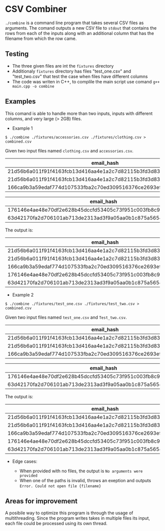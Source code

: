 # CSV Combiner

`./combine` is a command line program that takes several CSV files as arguments.
 The comand outputs a new CSV file to `stdout` that contains the
rows from each of the inputs along with an additional column that has the
filename from which the row came.


##  Testing 
* The three given files are int the `fixtures` directory
* Additionaly `fixtures` directory has files "test_one.csv" and "test_two.csv"
that test the case when files have different columns
* The code was writen in C++, to complile the main script use comand `g++ main.cpp -o combine`

## Examples
This comand is able to handle more than two inputs, inputs with different columns, and very large (> 2GB) 
files.

* Example 1
```
$ ./combine ./fixtures/accessories.csv ./fixtures/clothing.csv > combined.csv
```

Given two input files named `clothing.csv` and `accessories.csv`.

|email_hash|category|
|----------|--------|
|21d56b6a011f91f4163fcb13d416aa4e1a2c7d82115b3fd3d831241fd63|Shirts|
|21d56b6a011f91f4163fcb13d416aa4e1a2c7d82115b3fd3d831241fd63|Pants|
|166ca9b3a59edaf774d107533fba2c70ed309516376ce2693e92c777dd971c4b|Cardigans|

|email_hash|category|
|----------|--------|
|176146e4ae48e70df2e628b45dccfd53405c73f951c003fb8c9c09b3207e7aab|Wallets|
|63d42170fa2d706101ab713de2313ad3f9a05aa0b1c875a56545cfd69f7101fe|Purses|

The output is:

|email_hash|category|filename|
|----------|--------|--------|
|21d56b6a011f91f4163fcb13d416aa4e1a2c7d82115b3fd3d831241fd63|Shirts|clothing.csv|
|21d56b6a011f91f4163fcb13d416aa4e1a2c7d82115b3fd3d831241fd63|Pants|clothing.csv|
|166ca9b3a59edaf774d107533fba2c70ed309516376ce2693e92c777dd971c4b|Cardigans|clothing.csv|
|176146e4ae48e70df2e628b45dccfd53405c73f951c003fb8c9c09b3207e7aab|Wallets|accessories.csv|
|63d42170fa2d706101ab713de2313ad3f9a05aa0b1c875a56545cfd69f7101fe|Purses|accessories.csv|

* Example 2
```
$ ./combine ./fixtures/test_one.csv ./fixtures/test_two.csv > combined.csv
```

Given two input files named `test_one.csv` and `Test_two.csv`.

|email_hash|category|
|----------|--------|
|21d56b6a011f91f4163fcb13d416aa4e1a2c7d82115b3fd3d831241fd63|Shirts|
|21d56b6a011f91f4163fcb13d416aa4e1a2c7d82115b3fd3d831241fd63|Pants|
|166ca9b3a59edaf774d107533fba2c70ed309516376ce2693e92c777dd971c4b|Cardigans|

|email_hash|price|
|----------|-----|
|176146e4ae48e70df2e628b45dccfd53405c73f951c003fb8c9c09b3207e7aab|25|
|63d42170fa2d706101ab713de2313ad3f9a05aa0b1c875a56545cfd69f7101fe|24|

The output is:


|email_hash|category|price|filename|
|----------|--------|-----|--------|
|21d56b6a011f91f4163fcb13d416aa4e1a2c7d82115b3fd3d831241fd63|Shirts| |test_one.csv|
|21d56b6a011f91f4163fcb13d416aa4e1a2c7d82115b3fd3d831241fd63|Pants| |test_one.csv|
|166ca9b3a59edaf774d107533fba2c70ed309516376ce2693e92c777dd971c4b|Cardigans| |test_one.csv|
|176146e4ae48e70df2e628b45dccfd53405c73f951c003fb8c9c09b3207e7aab| |25|test_two.csv|
|63d42170fa2d706101ab713de2313ad3f9a05aa0b1c875a56545cfd69f7101fe| |24|test_two.csv|

* Edge cases:

    * When provided with no files, the output is `No arguments were provided`
    * When one of the paths is invalid, throws an exeption and outputs `Error. Could not open file {filename}`


## Areas for improvement
A posibile way to optimize this program is through the usage of multithreading. Since the program writes takes in multiple files its input, each file could be processed using its own thread. 
